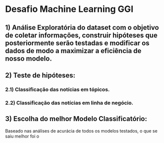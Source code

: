 # Desafio Machine Learning GGI

## 1) Análise Exploratória do dataset com o objetivo de coletar informações, construir hipóteses que posteriormente serão testadas e modificar os dados de modo a maximizar a eficiência de nosso modelo.


## 2) Teste de hipóteses:

### 2.1) Classificação das notícias em tópicos.

### 2.2) Classificação das notícias em linha de negócio.


## 3) Escolha do melhor Modelo Classificatório:
Baseado nas análises de acurácia de todos os modelos testados, o que se saiu melhor foi o
